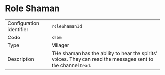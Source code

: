 # Role Shaman

|                          |                                                                                                                |
| ------------------------ | -------------------------------------------------------------------------------------------------------------- |
| Configuration identifier | `roleShamanId`                                                                                                 |
| Code                     | `cham`                                                                                                         |
| Type                     | Villager                                                                                                       |
| Description              | THe shaman has the ability to hear the spirits' voices. They can read the messages sent to the channel `Dead`. |
